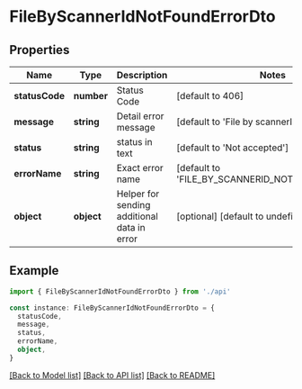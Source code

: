 # FileByScannerIdNotFoundErrorDto

## Properties

| Name           | Type       | Description                                 | Notes                                            |
| -------------- | ---------- | ------------------------------------------- | ------------------------------------------------ |
| **statusCode** | **number** | Status Code                                 | [default to 406]                                 |
| **message**    | **string** | Detail error message                        | [default to 'File by scannerId not found.']      |
| **status**     | **string** | status in text                              | [default to 'Not accepted']                      |
| **errorName**  | **string** | Exact error name                            | [default to 'FILE_BY_SCANNERID_NOT_FOUND_ERROR'] |
| **object**     | **object** | Helper for sending additional data in error | [optional] [default to undefined]                |

## Example

```typescript
import { FileByScannerIdNotFoundErrorDto } from './api'

const instance: FileByScannerIdNotFoundErrorDto = {
  statusCode,
  message,
  status,
  errorName,
  object,
}
```

[[Back to Model list]](../README.md#documentation-for-models) [[Back to API list]](../README.md#documentation-for-api-endpoints) [[Back to README]](../README.md)
